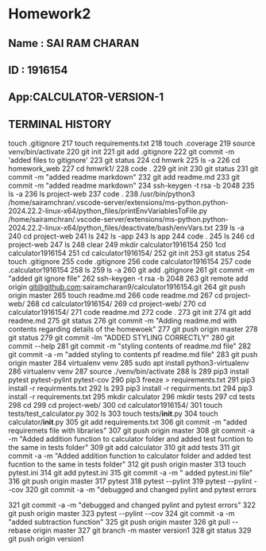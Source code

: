 # Homework2
## Name : SAI RAM CHARAN
## ID : 1916154
## App:CALCULATOR-VERSION-1

## TERMINAL HISTORY
touch .gitignore
  217  touch requirements.txt
  218  touch .coverage
  219  source venv/bin/activate
  220  git init
  221  git add .gitignore
  222  git commit -m 'added files to gitignore'
  223  git status
  224  cd hmwrk
  225  ls -a
  226  cd homework_web
  227  cd hmwrk1/
  228  code .
  229  git init
  230  git status
  231  git commit -m "added readme markdown"
  232  git add readme.md
  233  git commit -m "added readme markdown"
  234  ssh-keygen -t rsa -b 2048
  235  ls -a
  236  ls project-web
  237  code .
  238  /usr/bin/python3 /home/sairamchran/.vscode-server/extensions/ms-python.python-2024.22.2-linux-x64/python_files/printEnvVariablesToFile.py /home/sairamchran/.vscode-server/extensions/ms-python.python-2024.22.2-linux-x64/python_files/deactivate/bash/envVars.txt
  239  ls -a
  240  cd project-web
  241  ls
  242  ls -app
  243  ls app
  244  code .
  245  ls
  246  cd project-web
  247  ls
  248  clear
  249  mkdir calculator1916154
  250  1cd calculator1916154
  251  cd calculator1916154/
  252  git init
  253  git status
  254  touch .gitignore
  255  code .gitignore
  256  code calculator1916154
  257  code .calculator1916154
  258  ls
  259  ls -a
  260  git add .gitignore
  261  git commit -m "added git ignore file"
  262  ssh-keygen -t rsa -b 2048
  263  git remote add origin git@github.com:sairamcharan9/calculator1916154.git
  264  git push origin master
  265  touch readme.md
  266  code readme.md
  267  cd project-web/
  268  cd calculator1916154/
  269  cd project-web/
  270  cd calculator1916154/
  271  code readme.md
  272  code .
  273  git init
  274  git add readme.md
  275  git status
  276  git commit -m "Adding readme.md with contents regarding details of the homewoek"
  277  git push origin master
  278  git status
  279  git commit -lm "ADDED STYLING CORRECTLY"
  280  git commit --help
  281  git commit -m "styling contents of readme.md file"
  282  git commit -a -m "added styling to contents pf readme.md file"
  283  git push origin master
  284  virtualenv venv
  285  sudo apt install python3-virtualenv
  286  virtualenv venv
  287  source ./venv/bin/activate
  288  ls
  289  pip3 install pytest pytest-pylint pytest-cov
  290  pip3 freeze > requirements.txt
  291  pip3 install -r requirments.txt
  292  ls
  293  pip3 install -r requirments.txt
  294  pip3 install -r requirements.txt
  295  mkdir calculator
  296  mkdir tests
  297  cd tests
  298  cd
  299  cd project-web/
  300  cd calculator1916154/
  301  touch tests/test_calculator.py
  302  ls
  303  touch tests/__init__.py
  304  touch calculator/__init__.py
  305  git add requirements.txt
  306  git commit -m "added requiremets file with libraries"
  307  git push origin master
  308  git commit -a -m "Added addition function to calculator folder and added test fucntion to the same in tests folder"
  309  git add calculator
  310  git add tests
  311  git commit -a -m "Added addition function to calculator folder and added test fucntion to the same in tests folder"
  312  git push origin master
  313  touch pytest.ini
  314  git add pytest.ini
  315  git commit -a -m " added pytest.ini file"
  316  git push origin master
  317  pytest
  318  pytest --pylint
  319  pytest --pylint --cov
  320  git commit -a -m "debugged and changed pylint and pytest errors

  321  git commit -a -m "debugged and changed pylint and pytest errors"
  322  git push origin master
  323  pytest --pylint --cov
  324  git commit -a -m "added subtraction function"
  325  git push origin master
  326  git pull --rebase origin master
  327  git branch -m master version1
  328  git status
  329  git push origin version1
